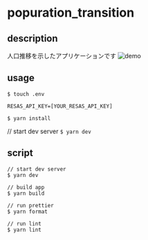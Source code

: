 # popuration_transition

## description

人口推移を示したアプリケーションです
![demo](https://user-images.githubusercontent.com/43603215/64488309-62b2a600-d281-11e9-8ca8-f47edce4833b.gif)

## usage

`$ touch .env`

```:.env
RESAS_API_KEY=[YOUR_RESAS_API_KEY]

```

`$ yarn install`

// start dev server
`$ yarn dev`

## script

```
// start dev server
$ yarn dev

// build app
$ yarn build

// run prettier
$ yarn format

// run lint
$ yarn lint
```
